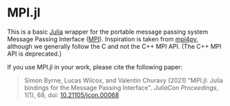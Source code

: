 # MPI.jl

This is a basic [Julia](http://julialang.org/) wrapper for the portable message passing
system Message Passing Interface ([MPI](http://www.mpi-forum.org/)). Inspiration is taken from
[mpi4py](http://mpi4py.scipy.org), although we generally follow the C and not the C++ MPI API.
(The C++ MPI API is deprecated.)

If you use MPI.jl in your work, please cite the following paper:

> Simon Byrne, Lucas Wilcox, and Valentin Churavy (2021) "MPI.jl: Julia bindings for the Message Passing Interface". _JuliaCon Proceedings_, 1(1), 68, doi: [10.21105/jcon.00068](https://doi.org/10.21105/jcon.00068)
